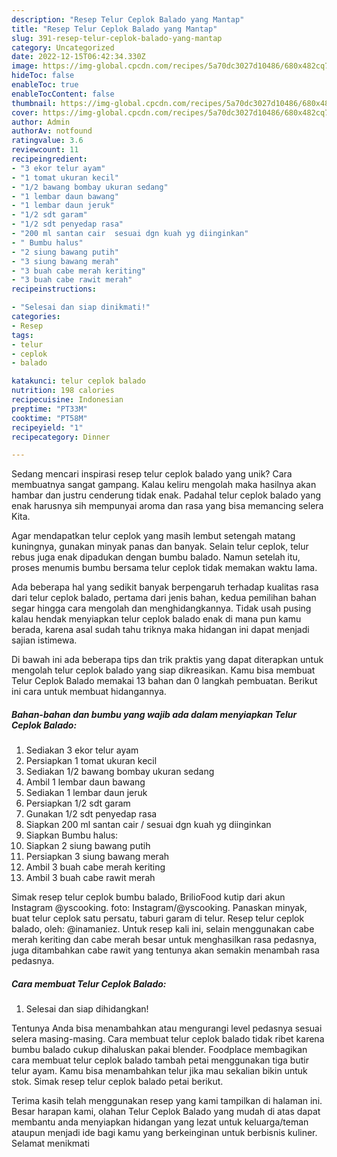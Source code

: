 ```yaml
---
description: "Resep Telur Ceplok Balado yang Mantap"
title: "Resep Telur Ceplok Balado yang Mantap"
slug: 391-resep-telur-ceplok-balado-yang-mantap
category: Uncategorized
date: 2022-12-15T06:42:34.330Z
image: https://img-global.cpcdn.com/recipes/5a70dc3027d10486/680x482cq70/telur-ceplok-balado-foto-resep-utama.jpg
hideToc: false
enableToc: true
enableTocContent: false
thumbnail: https://img-global.cpcdn.com/recipes/5a70dc3027d10486/680x482cq70/telur-ceplok-balado-foto-resep-utama.jpg
cover: https://img-global.cpcdn.com/recipes/5a70dc3027d10486/680x482cq70/telur-ceplok-balado-foto-resep-utama.jpg
author: Admin
authorAv: notfound
ratingvalue: 3.6
reviewcount: 11
recipeingredient:
- "3 ekor telur ayam"
- "1 tomat ukuran kecil"
- "1/2 bawang bombay ukuran sedang"
- "1 lembar daun bawang"
- "1 lembar daun jeruk"
- "1/2 sdt garam"
- "1/2 sdt penyedap rasa"
- "200 ml santan cair  sesuai dgn kuah yg diinginkan"
- " Bumbu halus"
- "2 siung bawang putih"
- "3 siung bawang merah"
- "3 buah cabe merah keriting"
- "3 buah cabe rawit merah"
recipeinstructions:

- "Selesai dan siap dinikmati!"
categories:
- Resep
tags:
- telur
- ceplok
- balado

katakunci: telur ceplok balado 
nutrition: 198 calories
recipecuisine: Indonesian
preptime: "PT33M"
cooktime: "PT58M"
recipeyield: "1"
recipecategory: Dinner

---
```





Sedang mencari inspirasi resep telur ceplok balado yang unik? Cara membuatnya sangat gampang. Kalau keliru mengolah maka hasilnya akan hambar dan justru cenderung tidak enak. Padahal telur ceplok balado yang enak harusnya sih mempunyai aroma dan rasa yang bisa memancing selera Kita.





Agar mendapatkan telur ceplok yang masih lembut setengah matang kuningnya, gunakan minyak panas dan banyak. Selain telur ceplok, telur rebus juga enak dipadukan dengan bumbu balado. Namun setelah itu, proses menumis bumbu bersama telur ceplok tidak memakan waktu lama.

Ada beberapa hal yang sedikit banyak berpengaruh terhadap kualitas rasa dari telur ceplok balado, pertama dari jenis bahan, kedua pemilihan bahan segar hingga cara mengolah dan menghidangkannya. Tidak usah pusing kalau hendak menyiapkan telur ceplok balado enak di mana pun kamu berada, karena asal sudah tahu triknya maka hidangan ini dapat menjadi sajian istimewa.






Di bawah ini ada beberapa tips dan trik praktis yang dapat diterapkan untuk mengolah telur ceplok balado yang siap dikreasikan. Kamu bisa membuat Telur Ceplok Balado memakai 13 bahan dan 0 langkah pembuatan. Berikut ini cara untuk membuat hidangannya.

<!--inarticleads1-->

##### Bahan-bahan dan bumbu yang wajib ada dalam menyiapkan Telur Ceplok Balado:

1. Sediakan 3 ekor telur ayam
1. Persiapkan 1 tomat ukuran kecil
1. Sediakan 1/2 bawang bombay ukuran sedang
1. Ambil 1 lembar daun bawang
1. Sediakan 1 lembar daun jeruk
1. Persiapkan 1/2 sdt garam
1. Gunakan 1/2 sdt penyedap rasa
1. Siapkan 200 ml santan cair / sesuai dgn kuah yg diinginkan
1. Siapkan  Bumbu halus:
1. Siapkan 2 siung bawang putih
1. Persiapkan 3 siung bawang merah
1. Ambil 3 buah cabe merah keriting
1. Ambil 3 buah cabe rawit merah


Simak resep telur ceplok bumbu balado, BrilioFood kutip dari akun Instagram @yscooking. foto: Instagram/@yscooking. Panaskan minyak, buat telur ceplok satu persatu, taburi garam di telur. Resep telur ceplok balado, oleh: @inamaniez. Untuk resep kali ini, selain menggunakan cabe merah keriting dan cabe merah besar untuk menghasilkan rasa pedasnya, juga ditambahkan cabe rawit yang tentunya akan semakin menambah rasa pedasnya. 

<!--inarticleads2-->

##### Cara membuat Telur Ceplok Balado:


1. Selesai dan siap dihidangkan!

Tentunya Anda bisa menambahkan atau mengurangi level pedasnya sesuai selera masing-masing. Cara membuat telur ceplok balado tidak ribet karena bumbu balado cukup dihaluskan pakai blender. Foodplace membagikan cara membuat telur ceplok balado tambah petai menggunakan tiga butir telur ayam. Kamu bisa menambahkan telur jika mau sekalian bikin untuk stok. Simak resep telur ceplok balado petai berikut. 

Terima kasih telah menggunakan resep yang kami tampilkan di halaman ini. Besar harapan kami, olahan Telur Ceplok Balado yang mudah di atas dapat membantu anda menyiapkan hidangan yang lezat untuk keluarga/teman ataupun menjadi ide bagi kamu yang berkeinginan untuk berbisnis kuliner. Selamat menikmati
